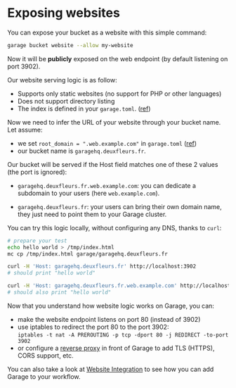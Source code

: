 # Exposing websites

You can expose your bucket as a website with this simple command:

```bash
garage bucket website --allow my-website
```

Now it will be **publicly** exposed on the web endpoint (by default listening on port 3902).

Our website serving logic is as follow:
  - Supports only static websites (no support for PHP or other languages)
  - Does not support directory listing
  - The index is defined in your `garage.toml`. ([ref](/reference_manual/configuration.html#index))

Now we need to infer the URL of your website through your bucket name.
Let assume:
  - we set `root_domain = ".web.example.com"` in `garage.toml` ([ref](/reference_manual/configuration.html#root_domain))
  - our bucket name is `garagehq.deuxfleurs.fr`.

Our bucket will be served if the Host field matches one of these 2 values (the port is ignored):

  - `garagehq.deuxfleurs.fr.web.example.com`: you can dedicate a subdomain to your users (here `web.example.com`).

  - `garagehq.deuxfleurs.fr`: your users can bring their own domain name, they just need to point them to your Garage cluster.

You can try this logic locally, without configuring any DNS, thanks to `curl`:

```bash
# prepare your test
echo hello world > /tmp/index.html
mc cp /tmp/index.html garage/garagehq.deuxfleurs.fr

curl -H 'Host: garagehq.deuxfleurs.fr' http://localhost:3902
# should print "hello world"

curl -H 'Host: garagehq.deuxfleurs.fr.web.example.com' http://localhost:3902
# should also print "hello world"
```

Now that you understand how website logic works on Garage, you can:

 - make the website endpoint listens on port 80 (instead of 3902)
 - use iptables to redirect the port 80 to the port 3902:  
   `iptables -t nat -A PREROUTING -p tcp -dport 80 -j REDIRECT -to-port 3902`
 - or configure a [reverse proxy](reverse_proxy.html) in front of Garage to add TLS (HTTPS), CORS support, etc.

You can also take a look at [Website Integration](/connect/websites.html) to see how you can add Garage to your workflow.
